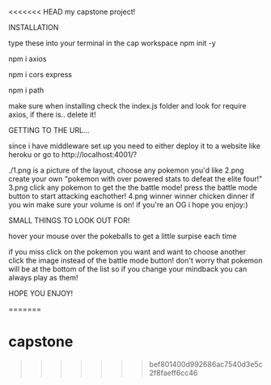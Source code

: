 <<<<<<< HEAD
my capstone project!

INSTALLATION

type these into your terminal in the cap workspace
npm init -y

npm i axios 

npm i cors express

npm i path

make sure when installing check the index.js folder and look for require axios, if there is.. delete it!

GETTING TO THE URL...

since i have middleware set up you need to either deploy it to a website like heroku or go to 
http://localhost:4001/?

./1.png 
is a picture of the layout, choose any pokemon you'd like
2.png 
create your own "pokemon with over powered stats to defeat the elite four!"
3.png
click any pokemon to get the the battle mode! press the battle mode button to start attacking eachother! 
4.png 
winner winner chicken dinner
if you win make sure your volume is on! if you're an OG i hope you enjoy:)

SMALL THINGS TO LOOK OUT FOR!

hover your mouse over the pokeballs to get a little surpise each time

if you miss click on the pokemon you want and want to choose another click the image instead of the battle mode button! 
don't worry that pokemon will be at the bottom of the list so if you change your mindback 
you can always play as them!

HOPE YOU ENJOY!

=======
# capstone
>>>>>>> bef801400d992686ac7540d3e5c2f8faeff6cc46

